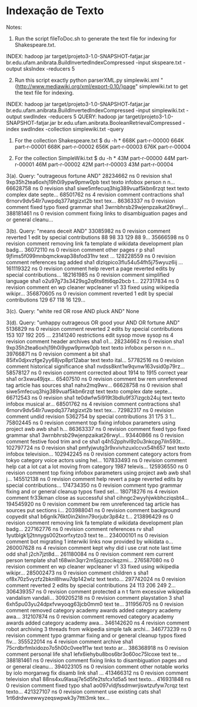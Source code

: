 Indexação de Texto
==================

Notes: 
1) Run the script fileToDoc.sh to generate the text file for indexing for Shakespeare.txt.

INDEX: hadoop jar target/projeto3-1.0-SNAPSHOT-fatjar.jar br.edu.ufam.anibrata.BuildInvertedIndexCompressed -input skspeare.txt -output sksIndex -reducers 5

2) Run this script exactly python parserXML.py simplewiki.xml "{http://www.mediawiki.org/xml/export-0.10/}page" simplewiki.txt to get the text file for indexing.

INDEX: hadoop jar target/projeto3-1.0-SNAPSHOT-fatjar.jar br.edu.ufam.anibrata.BuildInvertedIndexCompressed -input simplewiki.txt -output swdIndex -reducers 5
QUERY: hadoop jar target/projeto3-1.0-SNAPSHOT-fatjar.jar br.edu.ufam.anibrata.BooleanRetrievalCompressed -index swdIndex -collection simplewiki.txt -query <query string provided in the answers below>

1. For the collection Shakespeare.txt
	$ du -h *
	668K	part-r-00000
	664K	part-r-00001
	668K	part-r-00002
	656K	part-r-00003
	676K	part-r-00004

2. For the collection SimpleWiki.txt
	$ du -h *
	43M	part-r-00000
	44M	part-r-00001
	46M	part-r-00002
	42M	part-r-00003
	43M	part-r-00004

3(a).	Query: "outrageous fortune AND"
	28234662	ns 0 revision sha1 9xp35h2tea6oxhj19h0i9ypw9pmw0pb text texto infobox person n n...
	66628758	ns 0 revision sha1 siwe5mfecuq3hig389vuaf5kbn6rzqt text texto complex date septe...
	68501762	ns 4 revision comment contractions sha1 6rnorv9dv54lr7uwpdq377atgizxt2b text tex...
	86363337	ns 0 revision comment fixed typo fixed grammar sha1 3wrnbhrsb29wjenpzaikat26rwyl...
	388181461	ns 0 revision comment fixing links to disambiguation pages and or general cleanu...

3(b).	Query: "means deceit AND"
	33085982	ns 0 revision comment reverted 1 edit by special contributions 88 98 33 129 88 9...
	35666598	ns 0 revision comment removing link fa template d wikidata development plan badg...
	36072110	ns 0 revision comment other pages r p sha1 9jfims5f099mnbqmckwap38sfod31hv text ...
	128228559	ns 0 revision comment references tag added sha1 dlzlqpico3flu54u54fh5j75wyuz6ij ...
	161119322	ns 0 revision comment help revert a page reverted edits by special contributions...
	182161985	ns 0 revision comment simplified language sha1 o2u97g73s3429sg2q6ts6tti6qp2bcb t...
	227317834	ns 0 revision comment en wp cleaner wpcleaner v1 33 fixed using wikipedia wikipr...
	356870605	ns 0 revision comment reverted 1 edit by special contributions 129 67 118 16 129...

3(c).	Query: "white red OR rose AND pluck AND"
	None

3(d).	Query: "unhappy outrageous OR good your AND OR fortune AND"
	5136829	ns 0 revision comment reverted 2 edits by special contributions 153 107 192 205 ...
	23141240	restrictions edit sysop move sysop ns 4 revision comment header archives sha1 o1...
	28234662	ns 0 revision sha1 9xp35h2tea6oxhj19h0i9ypw9pmw0pb text texto infobox person n n...
	39766871	ns 0 revision comment a bit sha1 85ifx0djxvzfge2yy68jvp8pt12abar text texto ital...
	57782516	ns 0 revision comment historical significance sha1 nvdss8knt1w9qvnw163vsid0p79rz...
	58578127	ns 0 revision comment corrected about 1914 to 1915 correct year sha1 or3xwu49jqx...
	65407510	ns 0 revision comment bw rem unreferened tag article has sources sha1 nahx2mq9wv...
	66628758	ns 0 revision sha1 siwe5mfecuq3hig389vuaf5kbn6rzqt text texto complex date septe...
	66712543	ns 0 revision sha1 te0dwfw5i919t3bdlu9f37izgcb24uj text texto infobox musical ar...
	68501762	ns 4 revision comment contractions sha1 6rnorv9dv54lr7uwpdq377atgizxt2b text tex...
	72982317	ns 0 revision comment undid revision 5362754 by special contributions 31 175 3 1...
	75802445	ns 0 revision comment top fixing infobox parameters using project awb awb sha1 h...
	86363337	ns 0 revision comment fixed typo fixed grammar sha1 3wrnbhrsb29wjenpzaikat26rwyl...
	93440866	ns 0 revision comment festive food trim and ce sha1 q4h52pphvl9z0u3nkcpg7iln593t...
	102797724	ns 0 revision sha1 pmfyjwutg3r9xvivhzuxlccvx54h657 text texto infobox television...
	102942245	ns 0 revision comment category actors from tokyo category voice actors using hel...
	107833493	ns 0 revision comment help cat a lot cat a lot moving from category 1987 televis...
	125936550	ns 0 revision comment top fixing infobox parameters using project awb awb sha1 j...
	145512138	ns 0 revision comment help revert a page reverted edits by special contributions...
	174734350	ns 0 revision comment typo grammar fixing and or general cleanup typos fixed sel...
	180718276	ns 4 revision comment fr33kman close as successful sha1 cihngc2wyyhjwkbhcziqsbt4...
	194545920	ns 0 revision comment bw rem unreferenced tag article has sources put sections i...
	203988041	ns 0 revision comment background copyedit sha1 b6gnlk76kt0in2klnn79orjubr3p84z t...
	213896429	ns 0 revision comment removing link fa template d wikidata development plan badg...
	227162776	ns 0 revision comment references rv sha1 1yutblgk1j2tnnygs002txorfxytzo3 text te...
	234000101	ns 0 revision comment bot migrating 1 interwiki links now provided by wikidata o...
	260007628	ns 4 revision comment kept why did i use crat note last time odd sha1 j2ch7jzt8d...
	261180084	ns 0 revision comment rem current person template sha1 t68win3qrr2m5jqzzocikqzmi...
	276587080	ns 0 revision comment en wp cleaner wpcleaner v1 33 fixed using wikipedia wikipr...
	285002473	ns 0 revision comment children s sha1 of8x70z5vyzfz2bknl8hwu7dp142wlz text texto...
	297742024	ns 0 revision comment reverted 2 edits by special contributions 24 113 206 249 2...
	306439357	ns 0 revision comment protected a n t farm excessive wikipedia vandalism vandali...
	309205218	ns 0 revision comment playstation 3 sha1 6xh5pu03yu24dpxfvwyoqg63jcb0mm0 text te...
	311956705	ns 0 revision comment removed category academy awards added category academy awa...
	312107874	ns 0 revision comment removed category academy awards added category academy awa...
	346142620	ns 4 revision comment robot archiving 3 threads from wikipedia simple talk archi...
	346773239	ns 0 revision comment typo grammar fixing and or general cleanup typos fixed fiv...
	355522014	ns 4 revision comment archive sha1 75crdbrfmlxidozo7o5h00c0vee1f1w text texto ar...
	386368918	ns 0 revision comment personal life sha1 lefx6iehybu8bos6br3o60oc75lcoxe text te...
	388181461	ns 0 revision comment fixing links to disambiguation pages and or general cleanu...
	394023105	ns 0 revision comment other notable works by iolo morganwg fix disamb link sha1 ...
	413466312	ns 0 revision comment television sha1 88ns4xu9lasaj7e5d5fe2tsfcx1d5a5 text texto...
	416931848	ns 0 revision comment fixed typo sha1 ao097vldjfssdmwrjiswtzufyw7crqz text texto...
	421327107	ns 0 revision comment use existing cats sha1 1rt6drdwvewwyzeqswpwk3y7ttti3mk tex...

